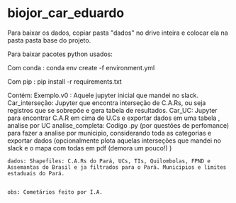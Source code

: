 # biojor_car_eduardo


Para baixar os dados, copiar pasta "dados" no drive inteira e colocar ela na pasta pasta base do projeto. 



Para baixar pacotes python usados:

Com conda : conda env create -f environment.yml


Com pip : pip install -r requirements.txt



Contém:
    Exemplo.v0 : Aquele jupyter inicial que mandei no slack.
    Car_interseção: Jupyter que encontra interseção de C.A.Rs, ou seja registros que se sobrepõe e gera tabela de resultados.
    Car_UC: Jupyter para encontrar C.A.R em cima de U.Cs e exportar dados em uma tabela , analise por UC
    analise_completa: Codigo  .py (por questões de perfomance) para fazer a analise por municipio, considerando toda as categorias e exportar dados (opcionalmente plota aquelas interseções que mandei no slack e o mapa com todas em pdf (demora um pouco!) )

    dados: Shapefiles: C.A.Rs do Pará, UCs, TIs, Quilombolas, FPND e Assemantas do Brasil e ja filtrados para o Pará. Municipios e limites estaduais do Pará.

    
    obs: Cometários feito por I.A.
